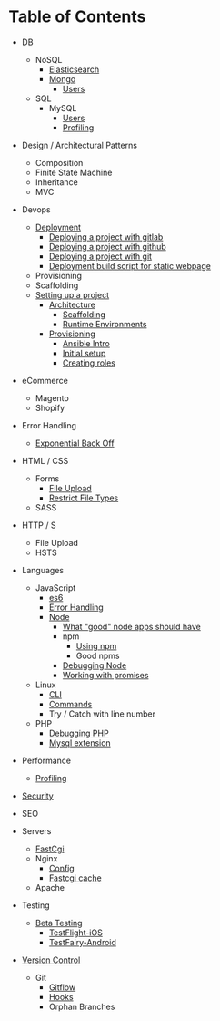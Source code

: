 # Table of Contents


* DB
    * NoSQL
        * [Elasticsearch](/db/nosql/elasticsearch/README.md)
        * [Mongo](/db/nosql/mongo/README.md)
            * [Users](/db/nosql/mongo/users/README.md)
    * SQL
        * MySQL
            * [Users](/db/sql/mysql/users/README.md)
            * [Profiling](/db/sql/mysql/profiling/README.md)

* Design / Architectural Patterns
    * Composition
    * Finite State Machine
    * Inheritance
    * MVC
* Devops    
    * [Deployment](/devops/deployment/README.md)
        * [Deploying a project with gitlab](/devops/deployment/gitlab/README.md)
        * [Deploying a project with github](/devops/deployment/github/README.md)
        * [Deploying a project with git](/devops/deployment/git/README.md)
        * [Deployment build script for static webpage](/devops/deployment/build/README.md)
    * Provisioning 
    * Scaffolding
    * [Setting up a project](/book/project/setup/README.md)
        * [Architecture](/book/project/setup/architecture/README.md)
            * [Scaffolding](/book/project/setup/architecture/scaffolding/README.md)
            * [Runtime Environments](book/project/setup/architecture/runtime-environments/README.md)
        * [Provisioning](/book/project/setup/provisioning/README.md)
            * [Ansible Intro](/book/project/setup/provisioning/ansible/README.md)
            * [Initial setup](/book/project/setup/provisioning/ansible/playbooks/README.md)
            * [Creating roles](/book/project/setup/provisioning/ansible/roles/README.md)
* eCommerce
    * Magento
    * Shopify 
* Error Handling     
    * [Exponential Back Off](/general/error-handling/exponential-backoff/README.md)
* HTML / CSS
    * Forms
        * [File Upload](/general/file-upload/README.md)
        * [Restrict File Types](/detail/form/README.md)
    * SASS
* HTTP / S
    * File Upload
    * HSTS
* Languages
    * JavaScript
        * [es6](/detail/javascript/es6/README.md)
        * [Error Handling](/general/error-handling/javascript/README.md)
        * [Node](/book/project/development/node/README.md)
            * [What "good" node apps should have](/book/project/development/node/app/README.md)
            * npm
                * [Using npm](/book/project/development/node/npm/README.md)
                * Good npms
            * [Debugging Node](/book/project/workflow/debugging/node/README.md)
            * [Working with promises](/book/project/workflow/concepts/README.md)
    * Linux
        * [CLI](/detail/shell/cli/README.md)
        * [Commands](/detail/shell/commands/README.md)
        * Try / Catch with line number
    * PHP    
        * [Debugging PHP](/book/project/workflow/debugging/php/README.md)
        * [Mysql extension](/detail/php/mysql-extension/README.md)
* Performance
    * [Profiling](/general/profiling/README.md)
* [Security](/general/security/README.md)
* SEO
* Servers
    * [FastCgi](/detail/fastcgi/README.md)
    * Nginx
        * [Config](/detail/nginx/config/README.md)
        * [Fastcgi cache](/detail/nginx/fastcgi-cache/README.md)
    * Apache
* Testing 
   * [Beta Testing](/book/project/beta-testing/README.md)
       * [TestFlight-iOS](/book/project/beta-testing/ios/testflight/README.md)
       * [TestFairy-Android](/book/project/beta-testing/android/testfairy/README.md)
* [Version Control](/general/version-control/README.md)
   * Git
        * [Gitflow](/detail/git/gitflow/README.md)
        * [Hooks](/detail/git/hooks/README.md)
        * Orphan Branches
